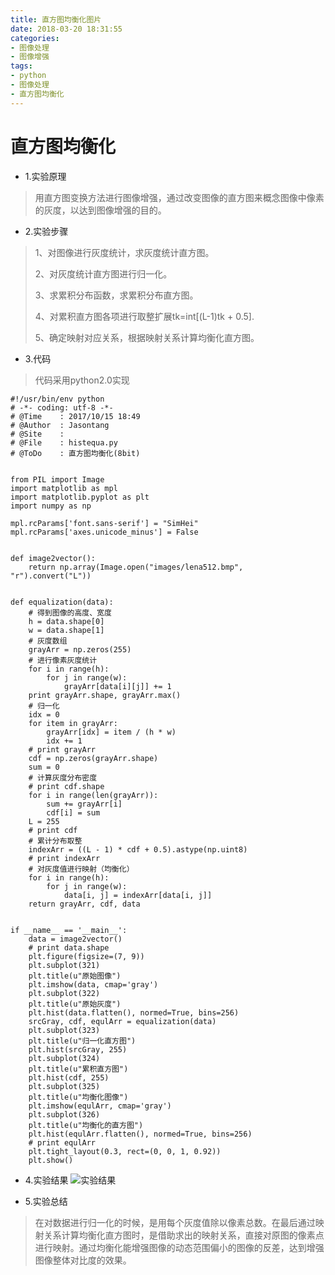 ```yaml
---
title: 直方图均衡化图片
date: 2018-03-20 18:31:55
categories:
- 图像处理
- 图像增强
tags: 
- python 
- 图像处理 
- 直方图均衡化
---
```


# 直方图均衡化 #


- 1.实验原理
> 用直方图变换方法进行图像增强，通过改变图像的直方图来概念图像中像素的灰度，以达到图像增强的目的。
 




- 2.实验步骤
>	1、对图像进行灰度统计，求灰度统计直方图。
>	
>	2、对灰度统计直方图进行归一化。
>	
>	3、求累积分布函数，求累积分布直方图。
>	
>	4、对累积直方图各项进行取整扩展tk=int[(L-1)tk + 0.5].
>	
>	5、确定映射对应关系，根据映射关系计算均衡化直方图。

<!-- more -->

- 3.代码


> 代码采用python2.0实现   

	#!/usr/bin/env python
	# -*- coding: utf-8 -*-
	# @Time    : 2017/10/15 18:49
	# @Author  : Jasontang
	# @Site    : 
	# @File    : histequa.py
	# @ToDo    : 直方图均衡化(8bit)
	
	
	from PIL import Image
	import matplotlib as mpl
	import matplotlib.pyplot as plt
	import numpy as np
	
	mpl.rcParams['font.sans-serif'] = "SimHei"
	mpl.rcParams['axes.unicode_minus'] = False
	
	
	def image2vector():
	    return np.array(Image.open("images/lena512.bmp", "r").convert("L"))
	
	
	def equalization(data):
	    # 得到图像的高度、宽度
	    h = data.shape[0]
	    w = data.shape[1]
	    # 灰度数组
	    grayArr = np.zeros(255)
	    # 进行像素灰度统计
	    for i in range(h):
	        for j in range(w):
	            grayArr[data[i][j]] += 1
	    print grayArr.shape, grayArr.max()
	    # 归一化
	    idx = 0
	    for item in grayArr:
	        grayArr[idx] = item / (h * w)
	        idx += 1
	    # print grayArr
	    cdf = np.zeros(grayArr.shape)
	    sum = 0
	    # 计算灰度分布密度
	    # print cdf.shape
	    for i in range(len(grayArr)):
	        sum += grayArr[i]
	        cdf[i] = sum
	    L = 255
	    # print cdf
	    # 累计分布取整
	    indexArr = ((L - 1) * cdf + 0.5).astype(np.uint8)
	    # print indexArr
	    # 对灰度值进行映射（均衡化）
	    for i in range(h):
	        for j in range(w):
	            data[i, j] = indexArr[data[i, j]]
	    return grayArr, cdf, data
	
	
	if __name__ == '__main__':
	    data = image2vector()
	    # print data.shape
	    plt.figure(figsize=(7, 9))
	    plt.subplot(321)
	    plt.title(u"原始图像")
	    plt.imshow(data, cmap='gray')
	    plt.subplot(322)
	    plt.title(u"原始灰度")
	    plt.hist(data.flatten(), normed=True, bins=256)
	    srcGray, cdf, equlArr = equalization(data)
	    plt.subplot(323)
	    plt.title(u"归一化直方图")
	    plt.hist(srcGray, 255)
	    plt.subplot(324)
	    plt.title(u"累积直方图")
	    plt.hist(cdf, 255)
	    plt.subplot(325)
	    plt.title(u"均衡化图像")
	    plt.imshow(equlArr, cmap='gray')
	    plt.subplot(326)
	    plt.title(u"均衡化的直方图")
	    plt.hist(equlArr.flatten(), normed=True, bins=256)
	    # print equlArr
	    plt.tight_layout(0.3, rect=(0, 0, 1, 0.92))
	    plt.show()

- 4.实验结果
![实验结果](https://mic-jasontang.github.io/imgs/histequa.png)


- 5.实验总结
> 在对数据进行归一化的时候，是用每个灰度值除以像素总数。在最后通过映射关系计算均衡化直方图时，是借助求出的映射关系，直接对原图的像素点进行映射。通过均衡化能增强图像的动态范围偏小的图像的反差，达到增强图像整体对比度的效果。
